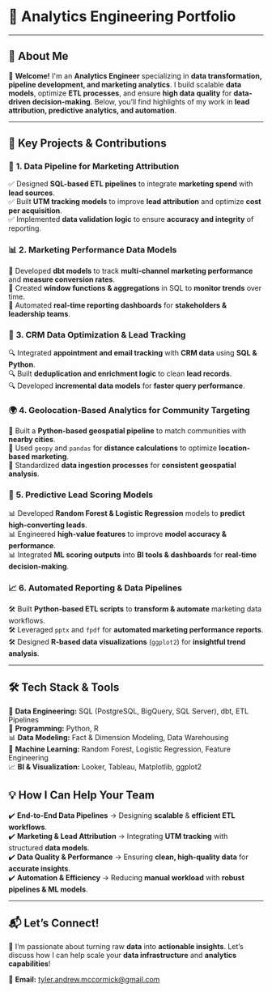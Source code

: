 # 🎯 **Analytics Engineering Portfolio**

---

## 📌 **About Me**

🚀 **Welcome!** I'm an **Analytics Engineer** specializing in **data transformation, pipeline development, and marketing analytics**. I build scalable **data models**, optimize **ETL processes**, and ensure **high data quality** for **data-driven decision-making**. Below, you’ll find highlights of my work in **lead attribution, predictive analytics, and automation**.

---

## 🚀 **Key Projects & Contributions**

### 🔄 **1. Data Pipeline for Marketing Attribution**
✅ Designed **SQL-based ETL pipelines** to integrate **marketing spend** with **lead sources**.  
✅ Built **UTM tracking models** to improve **lead attribution** and optimize **cost per acquisition**.  
✅ Implemented **data validation logic** to ensure **accuracy and integrity** of reporting.

### 📊 **2. Marketing Performance Data Models**
📌 Developed **dbt models** to track **multi-channel marketing performance** and **measure conversion rates**.  
📌 Created **window functions & aggregations** in SQL to **monitor trends** over time.  
📌 Automated **real-time reporting dashboards** for **stakeholders & leadership teams**.

### 🏢 **3. CRM Data Optimization & Lead Tracking**
🔍 Integrated **appointment and email tracking** with **CRM data** using **SQL & Python**.  
🔍 Built **deduplication and enrichment logic** to clean **lead records**.  
🔍 Developed **incremental data models** for **faster query performance**.

### 🌍 **4. Geolocation-Based Analytics for Community Targeting**
📡 Built a **Python-based geospatial pipeline** to match communities with **nearby cities**.  
📡 Used `geopy` and `pandas` for **distance calculations** to optimize **location-based marketing**.  
📡 Standardized **data ingestion processes** for **consistent geospatial analysis**.

### 🤖 **5. Predictive Lead Scoring Models**
📊 Developed **Random Forest & Logistic Regression** models to **predict high-converting leads**.  
📊 Engineered **high-value features** to improve **model accuracy & performance**.  
📊 Integrated **ML scoring outputs** into **BI tools & dashboards** for **real-time decision-making**.

### 📈 **6. Automated Reporting & Data Pipelines**
🛠️ Built **Python-based ETL scripts** to **transform & automate** marketing data workflows.  
🛠️ Leveraged `pptx` and `fpdf` for **automated marketing performance reports**.  
🛠️ Designed **R-based data visualizations** (`ggplot2`) for **insightful trend analysis**.

---

## 🛠️ **Tech Stack & Tools**

💾 **Data Engineering:** SQL (PostgreSQL, BigQuery, SQL Server), dbt, ETL Pipelines  
🐍 **Programming:** Python, R  
📊 **Data Modeling:** Fact & Dimension Modeling, Data Warehousing  
🤖 **Machine Learning:** Random Forest, Logistic Regression, Feature Engineering  
📈 **BI & Visualization:** Looker, Tableau, Matplotlib, ggplot2


## 💡 **How I Can Help Your Team**

✔️ **End-to-End Data Pipelines** → Designing **scalable** & **efficient ETL workflows**.  
✔️ **Marketing & Lead Attribution** → Integrating **UTM tracking** with structured **data models**.  
✔️ **Data Quality & Performance** → Ensuring **clean, high-quality data** for **accurate insights**.  
✔️ **Automation & Efficiency** → Reducing **manual workload** with **robust pipelines & ML models**.

---

## 📬 **Let’s Connect!**

🚀 I’m passionate about turning raw **data** into **actionable insights**. Let’s discuss how I can help scale your **data infrastructure** and **analytics capabilities**!

📧 **Email:** tyler.andrew.mccormick@gmail.com
